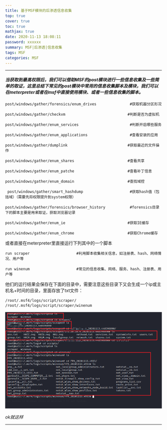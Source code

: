 ```yaml
---
title: 基于MSF模块的后渗透信息收集
top: true
cover: true
toc: true
mathjax: true
date: 2020-11-13 18:08:11
password: xxxxxx
summary: MSF|后渗透|信息收集
tags: MSF
categories: MSF
---
```


---

#### *当获取到最高权限后，我们可以借助MSF的post模块进行一些信息收集及一些简单的取证，这里总结下常见的post模块中常用的信息收集脚本及模块，我们可以在meterpreter或者在msf中直接使用模块、或者一些信息收集的脚本。*

<!-- more -->

```
post/windows/gather/forensics/enum_drives				#获取机器分区形况

post/windows/gather/checkvm							   #判断是否为虚拟机

post/windows/gather/enum_services					    #判断开启哪些服务

post/windows/gather/enum_applications				    #查看安装的应用

post/windows/gather/dumplink						   #获取最近的文件操作

post/windows/gather/enum_shares						   #查看共享

post/windows/gather/enum_patche						   #查看补丁信息

post/windows/gather/enum_domain						   #查找域控

 post/windows/gather/smart_hashdump					    #获取hash值（包括域）（需要先将权限提升到system权限）

post/windows/gather/forensics/browser_history			#forensics目录下的脚本主要是用来取证，获取浏览器记录

post/windows/gather/enum_ie 						   #获取IE缓存

post/windows/gather/enum_chrome 					   #获取Chrome缓存

```



或者直接在meterpreter里直接运行下列其中的一个脚本

```
run scraper						#利用脚本收集相关信息，如注册表、hash、网络情况、用户等								  

run	winenum						#常见的信息收集、网络、服务、hash、注册表、用户等	
```

他们的运行结果会保存在下面的目录中，需要注意这些目录下又会生成一个ip或主机名+时间的目录，里面存放了txt文件：

```
/root/.msf4/logs/script/scraper/
/root/.msf4/logs/script/scraper/winenum
```

![post](基于MSF模块的后渗透信息收集/post.png)



*ok就这样*

---

